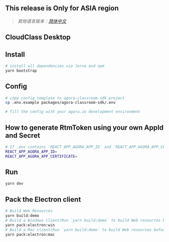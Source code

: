 ## This release is Only for ASIA region
> _其他语言版本：[简体中文](README.zh.md)_

## CloudClass Desktop

## Install

```bash
# install all dependencies via lerna and npm
yarn bootstrap
```

## Config

```bash
# copy config template to agora-classroom-sdk project
cp .env.example packages/agora-classroom-sdk/.env

# fill the config with your agora.io development environment
```

## How to generate RtmToken using your own AppId and Secret

```bash
# If .env contains `REACT_APP_AGORA_APP_ID` and `REACT_APP_AGORA_APP_CERTIFICATE` configurations, the client will automatically generate an RTM Token for you
REACT_APP_AGORA_APP_ID=
REACT_APP_AGORA_APP_CERTIFICATE=
```

## Run

```bash
yarn dev
```

## Pack the Electron client

```bash
# Build Web Resources
yarn build:demo
# Build a Windows client(Run `yarn build:demo` to build Web resources before pack electron)
yarn pack:electron:win
# Build a Mac client(Run `yarn build:demo` to build Web resources before pack electron)
yarn pack:electron:mac
```
